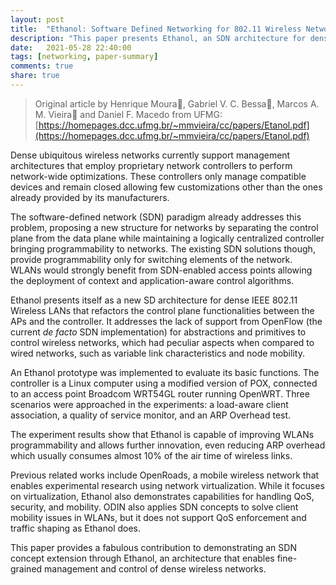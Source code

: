 ```yaml
---
layout: post
title:  "Ethanol: Software Defined Networking for 802.11 Wireless Networks"
description: "This paper presents Ethanol, an SDN architecture for dense wireless networks, enabling vendor-agnostic service-aware control algorithms and network-wide control of QoS, user mobility, and access point virtualization."
date:   2021-05-28 22:40:00
tags: [networking, paper-summary]
comments: true
share: true
---
```


> Original article by Henrique Moura, Gabriel V. C. Bessa, Marcos A. M. Vieira and Daniel F. Macedo from UFMG: [https://homepages.dcc.ufmg.br/~mmvieira/cc/papers/Etanol.pdf](https://homepages.dcc.ufmg.br/~mmvieira/cc/papers/Etanol.pdf)

Dense ubiquitous wireless networks currently support management architectures that employ proprietary network controllers to perform network-wide optimizations. These controllers only manage compatible devices and remain closed allowing few customizations other than the ones already provided by its manufacturers.
 
The software-defined network (SDN) paradigm already addresses this problem, proposing a new structure for networks by separating the control plane from the data plane while maintaining a logically centralized controller bringing programmability to networks. The existing SDN solutions though, provide programmability only for switching elements of the network. WLANs would strongly benefit from SDN-enabled access points allowing the deployment of context and application-aware control algorithms.

Ethanol presents itself as a new SD architecture for dense IEEE 802.11 Wireless LANs that refactors the control plane functionalities between the APs and the controller. It addresses the lack of support from OpenFlow (the current *de facto* SDN implementation) for abstractions and primitives to control wireless networks, which had peculiar aspects when compared to wired networks, such as variable link characteristics and node mobility.

An Ethanol prototype was implemented to evaluate its basic functions. The controller is a Linux computer using a modified version of POX, connected to an access point Broadcom WRT54GL router running OpenWRT. Three scenarios were approached in the experiments: a load-aware client association, a quality of service monitor, and an ARP Overhead test.

The experiment results show that Ethanol is capable of improving WLANs programmability and allows further innovation, even reducing ARP overhead which usually consumes almost 10% of the air time of wireless links.

Previous related works include OpenRoads, a mobile wireless network that enables experimental research using network virtualization. While it focuses on virtualization, Ethanol also demonstrates capabilities for handling QoS, security, and mobility. ODIN also applies SDN concepts to solve client mobility issues in WLANs, but it does not support QoS enforcement and traffic shaping as Ethanol does.

This paper provides a fabulous contribution to demonstrating an SDN concept extension through Ethanol, an architecture that enables fine-grained management and control of dense wireless networks.
